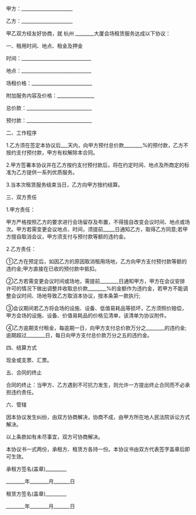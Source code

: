 
 


甲方：______________________


乙方：______________________


甲乙双方经友好协商，就
杭州
________大厦会场租赁服务达成以下协议：


一、租用时间、地点、租金及押金


时间：______________________________


地点：______________________________


场租价格：__________________________


附加服务内容及价格：________________


总价款：____________________________


预付款：____________________________


二、工作程序


1.乙方须在签定本协议后___天内，向甲方预付总价款________%的预付款，乙方不按约支付预付款，甲方有权解除本合同。


2.甲方签署本协议并在乙方按约支付预付款后，将在约定时间、地点及所商定的标准为乙方提供一系列优质服务。


3.当本次租赁服务结束当日，乙方向甲方按约结算。


三、双方责任


1.甲方责任：


甲方严格按照乙方的要求进行会场留存及布置，不得擅自改变会议时间、地点或场次。甲方若需变更会议地点、时间，须提前_____日通知乙方，取得乙方同意;若甲方擅自取消会议，甲方须支付与预付款等额的违约金。


2.乙方责任：


①乙方在预定后，如因乙方的原因取消租用场地，乙方向甲方支付预付款等额的违约金;甲方直接在已收的预付款中抵扣。


②乙方若需变更会议时间或场地，需提前________日通知甲方，甲方在会议安排许可的情况下做出调整并收取总价款________%的金额作为违约金，若甲方不能调整会议时间、场地导致乙方取消本协议，按本条第一款执行;


③会议期间若乙方将会场的设施、设备、低值易耗品等损坏，乙方须照价赔偿，甲方会场的设施、设备、价值易耗品的价格见清单，该清单为协议附件。


④乙方逾期支付租金，每逾期一日，向甲方支付总价款万分之________的违约金;逾期超过________日，每日向甲方支付总价款万分之五的违约金。


四、结算方式


现金或支票、汇票。


五、合同的终止


合同的终止：当甲方、乙方遇到不可抗力发生，则允许一方提出终止合同而不必承担违约责任。


六、管辖


因本协议发生纠纷，由双方协商解决，协商不成，由甲方所在地人民法院诉讼方式解决。


以上条款如有未尽事宜，双方可协商解决。


本协议书一式两份，承租方、租赁方各持一份。本协议书由双方代表签字盖章后即可生效。


承租方签名(盖章)_________


________年________月_______日


租赁方签名(盖章)_________


________年________月_______日
 


 

 
 
 
 
 
  


  
 

  


  


  
 
 
 
 

